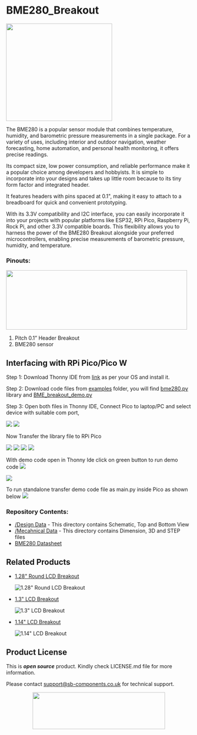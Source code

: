 # BME280_Breakout

<img src="https://github.com/sbcshop/BME280_Breakout/blob/main/images/BME280.jpg" width="288" height="264">

The BME280 is a popular sensor module that combines temperature, humidity, and barometric pressure measurements in a single package. For a variety of uses, including interior and outdoor navigation, weather forecasting, home automation, and personal health monitoring, it offers precise readings.

Its compact size, low power consumption, and reliable performance make it a popular choice among developers and hobbyists. It is simple to incorporate into your designs and takes up little room because to its tiny form factor and integrated header. 

It features headers with pins spaced at 0.1", making it easy to attach to a breadboard for quick and convenient prototyping.

With its 3.3V compatibility and I2C interface, you can easily incorporate it into your projects with popular platforms like ESP32, RPi Pico, Raspberry Pi, Rock Pi, and other 3.3V compatible boards. This flexibility allows you to harness the power of the BME280 Breakout alongside your preferred microcontrollers, enabling precise measurements of barometric pressure, humidity, and temperature.

### Pinouts:
<img src="https://github.com/sbcshop/BME280_Breakout/blob/main/images/BME280%20PINOUT.jpg" width="492" height="161">

1)	Pitch 0.1” Header Breakout
2)	BME280 sensor


## Interfacing with RPi Pico/Pico W
Step 1: Download Thonny IDE from [link](https://thonny.org/) as per your OS and install it.

Step 2: Download code files from [examples](https://github.com/sbcshop/BME280_Breakout/tree/main/examples) folder, you will find [bme280.py](https://github.com/sbcshop/BME280_Breakout/blob/main/examples/bme280.py) library and [BME_breakout_demo.py](https://github.com/sbcshop/BME280_Breakout/blob/main/examples/BME_breakout_demo.py)

Step 3: Open both files in Thonny IDE, Connect Pico to laptop/PC and select device with suitable com port, 

<img src="https://github.com/sbcshop/BME280_Breakout/blob/main/images/scr1.png">

<img src="https://github.com/sbcshop/BME280_Breakout/blob/main/images/scr2.png">

Now Transfer the library file to RPi Pico 

<img src="https://github.com/sbcshop/BME280_Breakout/blob/main/images/scr3.png">

<img src="https://github.com/sbcshop/BME280_Breakout/blob/main/images/scr4.png">

<img src="https://github.com/sbcshop/BME280_Breakout/blob/main/images/scr5.png">

<img src="https://github.com/sbcshop/BME280_Breakout/blob/main/images/scr6.png">

With demo code open in Thonny Ide click on green button to run demo code 
<img src="https://github.com/sbcshop/BME280_Breakout/blob/main/images/scr7.png">

<img src="https://github.com/sbcshop/BME280_Breakout/blob/main/images/output.png">

To run standalone transfer demo code file as main.py inside Pico as shown below 
<img src="https://github.com/sbcshop/BME280_Breakout/blob/main/images/pico_folderview.png">
### Repository Contents:
  - [/Design Data](https://github.com/sbcshop/BME280_Breakout/tree/main/Design%20Data) - This directory contains Schematic, Top and Bottom View
  - [/Mecahnical Data](https://github.com/sbcshop/BME280_Breakout/tree/main/Mechanical%20Data) - This directory contains Dimension, 3D and STEP files
  - [BME280 Datasheet](https://github.com/sbcshop/BME280_Breakout/blob/main/Documents/BME280-Datasheet.pdf)

## Related Products
  * [1.28" Round LCD Breakout](https://shop.sb-components.co.uk/products/1-28-round-lcd-breakout?_pos=2&_sid=aa1a4c610&_ss=r) 
   
     ![1.28" Round LCD Breakout](https://cdn.shopify.com/s/files/1/1217/2104/products/01_a58fb20c-7cc7-4908-bfca-549b28c721b6.png?v=1677234693&width=300)   

  * [1.3" LCD Breakout](https://shop.sb-components.co.uk/products/1-3-lcd-breakout?_pos=2&_sid=23eee937e&_ss=r) 
   
     ![1.3" LCD Breakout](https://cdn.shopify.com/s/files/1/1217/2104/products/01_1_a486ba53-c02b-4491-b110-a9b64736ad39.png?v=1677241189&width=300) 
  
  * [1.14" LCD Breakout](https://shop.sb-components.co.uk/products/1-14-inch-lcd-breakout?_pos=1&_sid=8dab247c9&_ss=r) 
   
     ![1.14" LCD Breakout](https://cdn.shopify.com/s/files/1/1217/2104/products/1.14InchLCDBreakout.png?v=1622801461&width=300) 

 
## Product License

This is ***open source*** product. Kindly check LICENSE.md file for more information.

Please contact support@sb-components.co.uk for technical support.
<p align="center">
  <img width="360" height="100" src="https://cdn.shopify.com/s/files/1/1217/2104/files/Logo_sb_component_3.png?v=1666086771&width=300">
</p>
